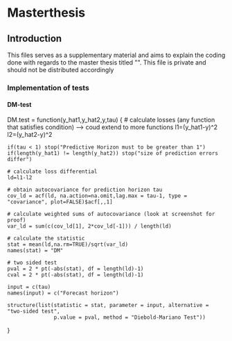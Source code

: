# Masterthesis
## Introduction
This files serves as a supplementary material and aims to explain the coding done with regards to the master thesis titled "". This file is private and should not be distributed accordingly
### Implementation of tests
#### DM-test

DM.test =
function(y_hat1,y_hat2,y,tau)
{
    # calculate losses (any function that satisfies condition) --> coud extend to more functions
    l1=(y_hat1-y)^2
    l2=(y_hat2-y)^2

    if(tau < 1) stop("Predictive Horizon must to be greater than 1")     
    if(length(y_hat1) != length(y_hat2)) stop("size of prediction errors differ")
    
    # calculate loss differential
    ld=l1-l2
    
    # obtain autocovariance for prediction horizon tau
    cov_ld = acf(ld, na.action=na.omit,lag.max = tau-1, type = "covariance", plot=FALSE)$acf[,,1]
    
    # calculate weighted sums of autocovariance (look at screenshot for proof)
    var_ld = sum(c(cov_ld[1], 2*cov_ld[-1])) / length(ld)
    
    # calculate the statistic
    stat = mean(ld,na.rm=TRUE)/sqrt(var_ld)
    names(stat) = "DM"
    
    # two sided test 
    pval = 2 * pt(-abs(stat), df = length(ld)-1)
    cval = 2 * pt(-abs(stat), df = length(ld)-1)
    
    input = c(tau)
    names(input) = c("Forecast horizon")
    
    structure(list(statistic = stat, parameter = input, alternative = "two-sided test", 
                   p.value = pval, method = "Diebold-Mariano Test"))
} 



